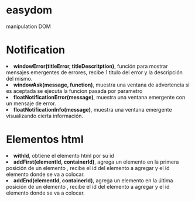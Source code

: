 # easydom
manipulation DOM


<h1>Notification</h1>
<li><strong>windowError(titleError, titleDescritption)</strong>, función para mostrar mensajes emergentes de errores, recibe 1 titulo del error y la descripción del mismo.</li>


<li><strong>windowAsk(message, function)</strong>, muestra una ventana de advertencia si es aceptada se ejecuta la funcion pasada por parametro</li>


<li><strong>floatNotificationError(message)</strong>, muestra una ventana emergente con un mensaje de error.</li>

<li><strong>floatNotificationInfo(message)</strong>, muestra una ventana emergente visualizando cierta información.</li>

<h1>Elementos html</h1>


<li><strong>withId</strong>, obtiene el elemento html por su id</li>


<li><strong>addFirst(elementId, containerId)</strong>, agrega un elemento en la primera posición de un elemento , recibe el id del elemento a agregar y el id elemento donde se va a colocar.</li>



<li><strong>addEnd(elementId, containerId)</strong>, agrega un elemento en la última posición de un elemento , recibe el id del elemento a agregar y el id elemento donde se va a colocar.</li>
